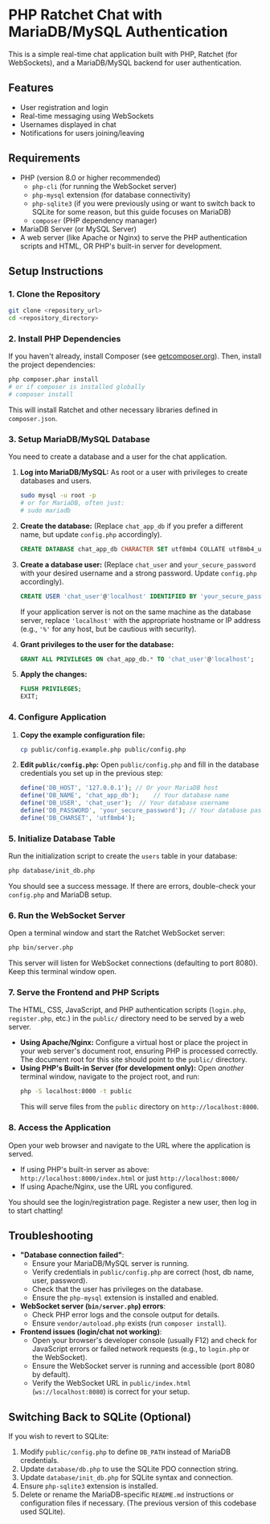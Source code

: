 # PHP Ratchet Chat with MariaDB/MySQL Authentication

This is a simple real-time chat application built with PHP, Ratchet (for WebSockets), and a MariaDB/MySQL backend for user authentication.

## Features

*   User registration and login
*   Real-time messaging using WebSockets
*   Usernames displayed in chat
*   Notifications for users joining/leaving

## Requirements

*   PHP (version 8.0 or higher recommended)
    *   `php-cli` (for running the WebSocket server)
    *   `php-mysql` extension (for database connectivity)
    *   `php-sqlite3` (if you were previously using or want to switch back to SQLite for some reason, but this guide focuses on MariaDB)
    *   `composer` (PHP dependency manager)
*   MariaDB Server (or MySQL Server)
*   A web server (like Apache or Nginx) to serve the PHP authentication scripts and HTML, OR PHP's built-in server for development.

## Setup Instructions

### 1. Clone the Repository

```bash
git clone <repository_url>
cd <repository_directory>
```

### 2. Install PHP Dependencies

If you haven't already, install Composer (see [getcomposer.org](https://getcomposer.org/download/)).
Then, install the project dependencies:

```bash
php composer.phar install
# or if composer is installed globally
# composer install
```

This will install Ratchet and other necessary libraries defined in `composer.json`.

### 3. Setup MariaDB/MySQL Database

You need to create a database and a user for the chat application.

1.  **Log into MariaDB/MySQL:**
    As root or a user with privileges to create databases and users.
    ```bash
    sudo mysql -u root -p
    # or for MariaDB, often just:
    # sudo mariadb
    ```

2.  **Create the database:**
    (Replace `chat_app_db` if you prefer a different name, but update `config.php` accordingly).
    ```sql
    CREATE DATABASE chat_app_db CHARACTER SET utf8mb4 COLLATE utf8mb4_unicode_ci;
    ```

3.  **Create a database user:**
    (Replace `chat_user` and `your_secure_password` with your desired username and a strong password. Update `config.php` accordingly).
    ```sql
    CREATE USER 'chat_user'@'localhost' IDENTIFIED BY 'your_secure_password';
    ```
    If your application server is not on the same machine as the database server, replace `'localhost'` with the appropriate hostname or IP address (e.g., `'%'` for any host, but be cautious with security).

4.  **Grant privileges to the user for the database:**
    ```sql
    GRANT ALL PRIVILEGES ON chat_app_db.* TO 'chat_user'@'localhost';
    ```

5.  **Apply the changes:**
    ```sql
    FLUSH PRIVILEGES;
    EXIT;
    ```

### 4. Configure Application

1.  **Copy the example configuration file:**
    ```bash
    cp public/config.example.php public/config.php
    ```

2.  **Edit `public/config.php`:**
    Open `public/config.php` and fill in the database credentials you set up in the previous step:
    ```php
    define('DB_HOST', '127.0.0.1'); // Or your MariaDB host
    define('DB_NAME', 'chat_app_db');    // Your database name
    define('DB_USER', 'chat_user');  // Your database username
    define('DB_PASSWORD', 'your_secure_password'); // Your database password
    define('DB_CHARSET', 'utf8mb4');
    ```

### 5. Initialize Database Table

Run the initialization script to create the `users` table in your database:

```bash
php database/init_db.php
```
You should see a success message. If there are errors, double-check your `config.php` and MariaDB setup.

### 6. Run the WebSocket Server

Open a terminal window and start the Ratchet WebSocket server:

```bash
php bin/server.php
```
This server will listen for WebSocket connections (defaulting to port 8080). Keep this terminal window open.

### 7. Serve the Frontend and PHP Scripts

The HTML, CSS, JavaScript, and PHP authentication scripts (`login.php`, `register.php`, etc.) in the `public/` directory need to be served by a web server.

*   **Using Apache/Nginx:** Configure a virtual host or place the project in your web server's document root, ensuring PHP is processed correctly. The document root for this site should point to the `public/` directory.
*   **Using PHP's Built-in Server (for development only):**
    Open *another* terminal window, navigate to the project root, and run:
    ```bash
    php -S localhost:8000 -t public
    ```
    This will serve files from the `public` directory on `http://localhost:8000`.

### 8. Access the Application

Open your web browser and navigate to the URL where the application is served.
*   If using PHP's built-in server as above: `http://localhost:8000/index.html` or just `http://localhost:8000/`
*   If using Apache/Nginx, use the URL you configured.

You should see the login/registration page. Register a new user, then log in to start chatting!

## Troubleshooting

*   **"Database connection failed"**:
    *   Ensure your MariaDB/MySQL server is running.
    *   Verify credentials in `public/config.php` are correct (host, db name, user, password).
    *   Check that the user has privileges on the database.
    *   Ensure the `php-mysql` extension is installed and enabled.
*   **WebSocket server (`bin/server.php`) errors**:
    *   Check PHP error logs and the console output for details.
    *   Ensure `vendor/autoload.php` exists (run `composer install`).
*   **Frontend issues (login/chat not working)**:
    *   Open your browser's developer console (usually F12) and check for JavaScript errors or failed network requests (e.g., to `login.php` or the WebSocket).
    *   Ensure the WebSocket server is running and accessible (port 8080 by default).
    *   Verify the WebSocket URL in `public/index.html` (`ws://localhost:8080`) is correct for your setup.

## Switching Back to SQLite (Optional)

If you wish to revert to SQLite:
1.  Modify `public/config.php` to define `DB_PATH` instead of MariaDB credentials.
2.  Update `database/db.php` to use the SQLite PDO connection string.
3.  Update `database/init_db.php` for SQLite syntax and connection.
4.  Ensure `php-sqlite3` extension is installed.
5.  Delete or rename the MariaDB-specific `README.md` instructions or configuration files if necessary.
(The previous version of this codebase used SQLite).
```
